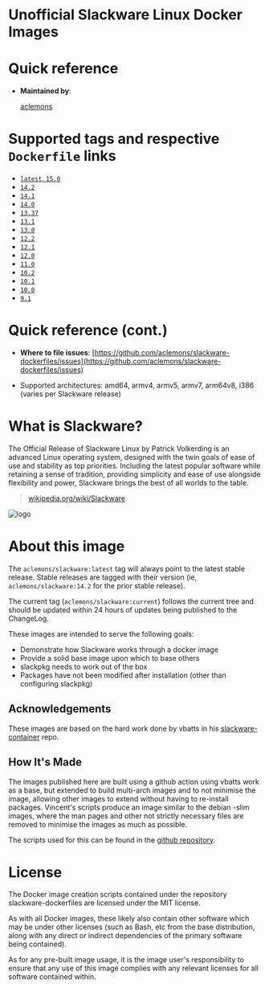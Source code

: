 # Unofficial Slackware Linux Docker Images

# Quick reference

- **Maintained by**:

  [aclemons](https://github.com/aclemons)

# Supported tags and respective `Dockerfile` links

- [`latest`, `15.0`](https://github.com/aclemons/slackware-dockerfiles/blob/master/slackware-15.0/Dockerfile)
- [`14.2`](https://github.com/aclemons/slackware-dockerfiles/blob/master/slackware-14.2/Dockerfile)
- [`14.1`](https://github.com/aclemons/slackware-dockerfiles/blob/master/slackware-14.1/Dockerfile)
- [`14.0`](https://github.com/aclemons/slackware-dockerfiles/blob/master/slackware-14.0/Dockerfile)
- [`13.37`](https://github.com/aclemons/slackware-dockerfiles/blob/master/slackware-13.37/Dockerfile)
- [`13.1`](https://github.com/aclemons/slackware-dockerfiles/blob/master/slackware-13.1/Dockerfile)
- [`13.0`](https://github.com/aclemons/slackware-dockerfiles/blob/master/slackware-13.0/Dockerfile)
- [`12.2`](https://github.com/aclemons/slackware-dockerfiles/blob/master/slackware-12.2/Dockerfile)
- [`12.1`](https://github.com/aclemons/slackware-dockerfiles/blob/master/slackware-12.1/Dockerfile)
- [`12.0`](https://github.com/aclemons/slackware-dockerfiles/blob/master/slackware-12.0/Dockerfile)
- [`11.0`](https://github.com/aclemons/slackware-dockerfiles/blob/master/slackware-11.0/Dockerfile)
- [`10.2`](https://github.com/aclemons/slackware-dockerfiles/blob/master/slackware-10.2/Dockerfile)
- [`10.1`](https://github.com/aclemons/slackware-dockerfiles/blob/master/slackware-10.1/Dockerfile)
- [`10.0`](https://github.com/aclemons/slackware-dockerfiles/blob/master/slackware-10.0/Dockerfile)
- [`9.1`](https://github.com/aclemons/slackware-dockerfiles/blob/master/slackware-9.1/Dockerfile)

# Quick reference (cont.)

- **Where to file issues**:
  [https://github.com/aclemons/slackware-dockerfiles/issues](https://github.com/aclemons/slackware-dockerfiles/issues)

- Supported architectures:
  amd64, armv4, armv5, armv7, arm64v8, i386 (varies per Slackware release)

# What is Slackware?

The Official Release of Slackware Linux by Patrick Volkerding is an advanced Linux operating system, designed with the twin goals of ease of use and stability as top priorities. Including the latest popular software while retaining a sense of tradition, providing simplicity and ease of use alongside flexibility and power, Slackware brings the best of all worlds to the table.

> [wikipedia.org/wiki/Slackware](https://en.wikipedia.org/wiki/Slackware)

![logo](http://www.slackware.com/~msimons/slackware/grfx/shared/bluepiSW.jpg)

# About this image

The `aclemons/slackware:latest` tag will always point to the latest stable release. Stable releases are tagged with their version (ie, `aclemons/slackware:14.2` for the prior stable release).

The current tag (`aclemons/slackware:current`) follows the current tree and should be updated within 24 hours of updates being published to the ChangeLog.

These images are intended to serve the following goals:

- Demonstrate how Slackware works through a docker image
- Provide a solid base image upon which to base others
- slackpkg needs to work out of the box
- Packages have not been modified after installation (other than configuring slackpkg)

## Acknowledgements

These images are based on the hard work done by vbatts in his [slackware-container](https://github.com/vbatts/slackware-container) repo.

## How It's Made

The images published here are built using a github action using vbatts work as a base, but extended to build multi-arch images and to not minimise the image, allowing other images to extend without having to re-install packages. Vincent's scripts produce an image similar to the debian -slim images, where the man pages and other not strictly necessary files are removed to minimise the images as much as possible.

The scripts used for this can be found in the [github repository](https://github.com/aclemons/slackware-dockerfiles).

# License

The Docker image creation scripts contained under the repository slackware-dockerfiles are licensed under the MIT license.

As with all Docker images, these likely also contain other software which may be under other licenses (such as Bash, etc from the base distribution, along with any direct or indirect dependencies of the primary software being contained).

As for any pre-built image usage, it is the image user's responsibility to ensure that any use of this image complies with any relevant licenses for all software contained within.
